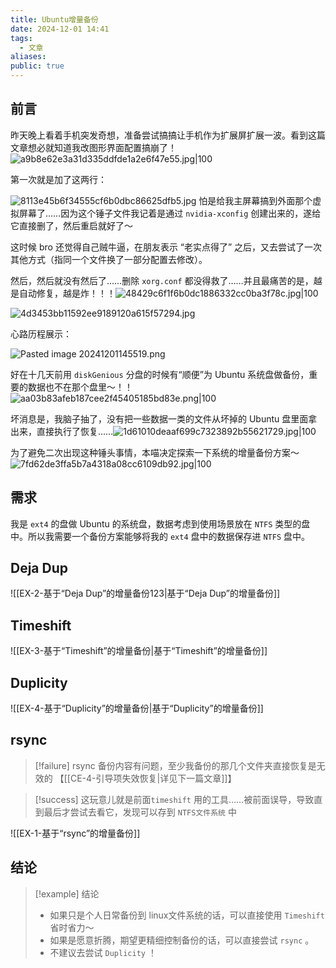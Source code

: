 ```yaml
---
title: Ubuntu增量备份
date: 2024-12-01 14:41
tags:
  - 文章
aliases: 
public: true
---
```


## 前言

昨天晚上看着手机突发奇想，准备尝试搞搞让手机作为扩展屏扩展一波。看到这篇文章想必就知道我改图形界面配置搞崩了！![a9b8e62e3a31d335ddfde1a2e6f47e55.jpg|100](https://cdn.sockingpanda.com/a9b8e62e3a31d335ddfde1a2e6f47e55.jpg)

第一次就是加了这两行：

![8113e45b6f34555cf6b0dbc86625dfb5.jpg](https://cdn.sockingpanda.com/80525c9aacb3c0c80d4df7f59e082c0d.jpg)
怕是给我主屏幕搞到外面那个虚拟屏幕了……因为这个锤子文件我记着是通过 `nvidia-xconfig` 创建出来的，遂给它直接删了，然后重启就好了～

这时候 bro 还觉得自己贼牛逼，在朋友表示 “老实点得了” 之后，又去尝试了一次其他方式（指同一个文件换了一部分配置去修改）。

然后，然后就没有然后了……删除 `xorg.conf` 都没得救了……并且最痛苦的是，越是自动修复，越是炸！！！![48429c6f1f6b0dc1886332cc0ba3f78c.jpg|100](https://cdn.sockingpanda.com/48429c6f1f6b0dc1886332cc0ba3f78c.jpg)

![4d3453bb11592ee9189120a615f57294.jpg](https://cdn.sockingpanda.com/6965778e22072ec3ce613e9d603a068d.jpg)

心路历程展示：

![Pasted image 20241201145519.png](https://cdn.sockingpanda.com/e8a730f99a9fa1d30a6941b679e525da.png)

好在十几天前用 `diskGenious` 分盘的时候有“顺便”为 Ubuntu 系统盘做备份，重要的数据也不在那个盘里～！！![aa03b83afeb187cee2f45405185bd83e.png|100](https://cdn.sockingpanda.com/aa03b83afeb187cee2f45405185bd83e.png)


坏消息是，我脑子抽了，没有把一些数据一类的文件从坏掉的 Ubuntu 盘里面拿出来，直接执行了恢复……![1d61010deaaf699c7323892b55621729.jpg|100](https://cdn.sockingpanda.com/1d61010deaaf699c7323892b55621729.jpg)

为了避免二次出现这种锤头事情，本喵决定探索一下系统的增量备份方案～
![7fd62de3ffa5b7a4318a08cc6109db92.jpg|100](https://cdn.sockingpanda.com/7fd62de3ffa5b7a4318a08cc6109db92.jpg)


## 需求

我是 `ext4` 的盘做 Ubuntu 的系统盘，数据考虑到使用场景放在 `NTFS` 类型的盘中。所以我需要一个备份方案能够将我的 `ext4` 盘中的数据保存进 `NTFS` 盘中。

## Deja Dup


![[EX-2-基于“Deja Dup”的增量备份123|基于“Deja Dup”的增量备份]]

## Timeshift

![[EX-3-基于“Timeshift”的增量备份|基于“Timeshift”的增量备份]]
## Duplicity

![[EX-4-基于“Duplicity”的增量备份|基于“Duplicity”的增量备份]]

## rsync

>[!failure] rsync 备份内容有问题，至少我备份的那几个文件夹直接恢复是无效的 【[[CE-4-引导项失效恢复|详见下一篇文章]]】

>[!success] 这玩意儿就是前面`timeshift` 用的工具……被前面误导，导致直到最后才尝试去看它，发现可以存到 `NTFS文件系统` 中

![[EX-1-基于“rsync”的增量备份]]

## 结论

>[!example] 结论
>- 如果只是个人日常备份到 linux文件系统的话，可以直接使用 `Timeshift` 省时省力～
>- 如果是愿意折腾，期望更精细控制备份的话，可以直接尝试 `rsync` 。
>- 不建议去尝试 `Duplicity` ！

